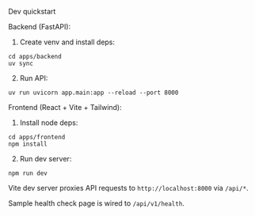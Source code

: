 Dev quickstart

Backend (FastAPI):

1. Create venv and install deps:

```
cd apps/backend
uv sync
```

2. Run API:

```
uv run uvicorn app.main:app --reload --port 8000
```

Frontend (React + Vite + Tailwind):

1. Install node deps:

```
cd apps/frontend
npm install
```

2. Run dev server:

```
npm run dev
```

Vite dev server proxies API requests to `http://localhost:8000` via `/api/*`.

Sample health check page is wired to `/api/v1/health`.
